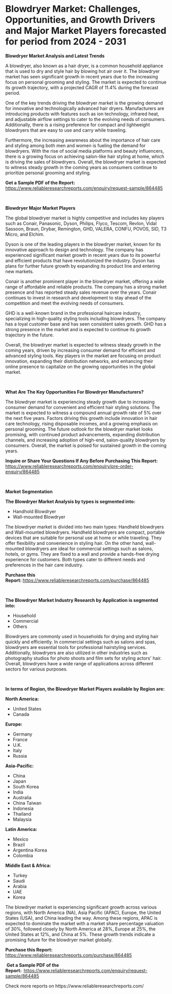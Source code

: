 <p><h1>Blowdryer Market: Challenges, Opportunities, and Growth Drivers and Major Market Players forecasted for period from 2024 - 2031</h1></p><p><strong>Blowdryer Market Analysis and Latest Trends</strong></p>
<p><p>A blowdryer, also known as a hair dryer, is a common household appliance that is used to dry and style hair by blowing hot air over it. The blowdryer market has seen significant growth in recent years due to the increasing focus on personal grooming and styling. The market is expected to continue its growth trajectory, with a projected CAGR of 11.4% during the forecast period.</p><p>One of the key trends driving the blowdryer market is the growing demand for innovative and technologically advanced hair dryers. Manufacturers are introducing products with features such as ion technology, infrared heat, and adjustable airflow settings to cater to the evolving needs of consumers. Additionally, there is a rising preference for compact and lightweight blowdryers that are easy to use and carry while traveling.</p><p>Furthermore, the increasing awareness about the importance of hair care and styling among both men and women is fueling the demand for blowdryers. With the rise of social media platforms and beauty influencers, there is a growing focus on achieving salon-like hair styling at home, which is driving the sales of blowdryers. Overall, the blowdryer market is expected to witness steady growth in the coming years as consumers continue to prioritize personal grooming and styling.</p></p>
<p><strong>Get a Sample PDF of the Report:&nbsp;</strong> <a href="https://www.reliableresearchreports.com/enquiry/request-sample/864485">https://www.reliableresearchreports.com/enquiry/request-sample/864485</a></p>
<p>&nbsp;</p>
<p><strong>Blowdryer Major Market Players</strong></p>
<p><p>The global blowdryer market is highly competitive and includes key players such as Conair, Panasonic, Dyson, Philips, Flyco, Tescom, Revlon, Vidal Sassoon, Braun, Drybar, Remington, GHD, VALERA, CONFU, POVOS, SID, T3 Micro, and Elchim.</p><p>Dyson is one of the leading players in the blowdryer market, known for its innovative approach to design and technology. The company has experienced significant market growth in recent years due to its powerful and efficient products that have revolutionized the industry. Dyson has plans for further future growth by expanding its product line and entering new markets.</p><p>Conair is another prominent player in the blowdryer market, offering a wide range of affordable and reliable products. The company has a strong market presence and has reported steady sales revenue over the years. Conair continues to invest in research and development to stay ahead of the competition and meet the evolving needs of consumers.</p><p>GHD is a well-known brand in the professional haircare industry, specializing in high-quality styling tools including blowdryers. The company has a loyal customer base and has seen consistent sales growth. GHD has a strong presence in the market and is expected to continue its growth trajectory in the future.</p><p>Overall, the blowdryer market is expected to witness steady growth in the coming years, driven by increasing consumer demand for efficient and advanced styling tools. Key players in the market are focusing on product innovation, expanding their distribution networks, and enhancing their online presence to capitalize on the growing opportunities in the global market.</p></p>
<p>&nbsp;</p>
<p><strong>What Are The Key Opportunities For Blowdryer Manufacturers?</strong></p>
<p><p>The blowdryer market is experiencing steady growth due to increasing consumer demand for convenient and efficient hair styling solutions. The market is expected to witness a compound annual growth rate of 5% over the next five years. Factors driving this growth include innovation in hair care technology, rising disposable incomes, and a growing emphasis on personal grooming. The future outlook for the blowdryer market looks promising, with continued product advancements, expanding distribution channels, and increasing adoption of high-end, salon-quality blowdryers by consumers. Overall, the market is poised for sustained growth in the coming years.</p></p>
<p><strong>Inquire or Share Your Questions If Any Before Purchasing This Report:</strong> <a href="https://www.reliableresearchreports.com/enquiry/pre-order-enquiry/864485">https://www.reliableresearchreports.com/enquiry/pre-order-enquiry/864485</a></p>
<p>&nbsp;</p>
<p><strong>Market Segmentation</strong></p>
<p><strong>The Blowdryer Market Analysis by types is segmented into:</strong></p>
<p><ul><li>Handhold Blowdryer</li><li>Wall-mounted Blowdryer</li></ul></p>
<p><p>The blowdryer market is divided into two main types: Handheld blowdryers and Wall-mounted blowdryers. Handheld blowdryers are compact, portable devices that are suitable for personal use at home or while traveling. They offer flexibility and convenience in styling hair. On the other hand, wall-mounted blowdryers are ideal for commercial settings such as salons, hotels, or gyms. They are fixed to a wall and provide a hands-free drying experience for customers. Both types cater to different needs and preferences in the hair care industry.</p></p>
<p><strong>Purchase this Report:&nbsp;</strong><a href="https://www.reliableresearchreports.com/purchase/864485">https://www.reliableresearchreports.com/purchase/864485</a></p>
<p>&nbsp;</p>
<p><strong>The Blowdryer Market Industry Research by Application is segmented into:</strong></p>
<p><ul><li>Household</li><li>Commercial</li><li>Others</li></ul></p>
<p><p>Blowdryers are commonly used in households for drying and styling hair quickly and efficiently. In commercial settings such as salons and spas, blowdryers are essential tools for professional hairstyling services. Additionally, blowdryers are also utilized in other industries such as photography studios for photo shoots and film sets for styling actors' hair. Overall, blowdryers have a wide range of applications across different sectors for various purposes.</p></p>
<p>&nbsp;</p>
<p><strong>In terms of Region, the Blowdryer Market Players available by Region are:</strong></p>
<p>
    <p> <strong> North America: </strong>
        <ul>
            <li>United States</li>
            <li>Canada</li>
        </ul>
        </p> 
    <p> <strong> Europe: </strong>
        <ul>
            <li>Germany</li>
            <li>France</li>
            <li>U.K.</li>
            <li>Italy</li>
            <li>Russia</li>
        </ul>
        </p> 
    <p> <strong> Asia-Pacific: </strong>
        <ul>
            <li>China</li>
            <li>Japan</li>
            <li>South Korea</li>
            <li>India</li>
            <li>Australia</li>
            <li>China Taiwan</li>
            <li>Indonesia</li>
            <li>Thailand</li>
            <li>Malaysia</li>
        </ul>
        </p> 
    <p> <strong> Latin America: </strong>
        <ul>
            <li>Mexico</li>
            <li>Brazil</li>
            <li>Argentina Korea</li>
            <li>Colombia</li>
        </ul>
        </p> 
    <p> <strong> Middle East & Africa: </strong>
        <ul>
            <li>Turkey</li>
            <li>Saudi</li>
            <li>Arabia</li>
            <li>UAE</li>
            <li>Korea</li>
        </ul>
    </p>
    </p>
<p><p>The blowdryer market is experiencing significant growth across various regions, with North America (NA), Asia Pacific (APAC), Europe, the United States (USA), and China leading the way. Among these regions, APAC is expected to dominate the market with a market share percentage valuation of 30%, followed closely by North America at 28%, Europe at 25%, the United States at 12%, and China at 5%. These growth trends indicate a promising future for the blowdryer market globally.</p></p>
<p><strong>Purchase this Report: </strong><a href="https://www.reliableresearchreports.com/purchase/864485">https://www.reliableresearchreports.com/purchase/864485</a></p>
<p>&nbsp;<strong>Get a Sample PDF of the Report:&nbsp;&nbsp;</strong><a href="https://www.reliableresearchreports.com/enquiry/request-sample/864485">https://www.reliableresearchreports.com/enquiry/request-sample/864485</a></p>
<p><strong></strong></p>
<p>Check more reports on https://www.reliableresearchreports.com/</p>